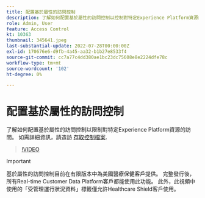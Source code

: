 ```yaml
---
title: 配置基於屬性的訪問控制
description: 了解如何配置基於屬性的訪問控制以控制對特定Experience Platform資源的訪問。
role: Admin, User
feature: Access Control
kt: 10363
thumbnail: 345641.jpeg
last-substantial-update: 2022-07-28T00:00:00Z
exl-id: 170676e6-d9fb-4a45-aa32-b1b27e8533f4
source-git-commit: cc7a77c4dd380ae1bc23dc75608e8e2224dfe78c
workflow-type: tm+mt
source-wordcount: '102'
ht-degree: 0%

---
```


# 配置基於屬性的訪問控制

了解如何配置基於屬性的訪問控制以限制對特定Experience Platform資源的訪問。 如需詳細資訊，請造訪 [存取控制檔案](https://experienceleague.adobe.com/docs/experience-platform/access-control/abac/overview.html).

>[!VIDEO](https://video.tv.adobe.com/v/345641?quality=12&learn=on)

>[!IMPORTANT]
>
> 基於屬性的訪問控制目前在有限版本中為美國醫療保健客戶提供。 完整發行後，所有Real-time Customer Data Platform客戶都能使用此功能。 此外，此視頻中使用的「受管理運行狀況資料」標籤僅允許Healthcare Shield客戶使用。
